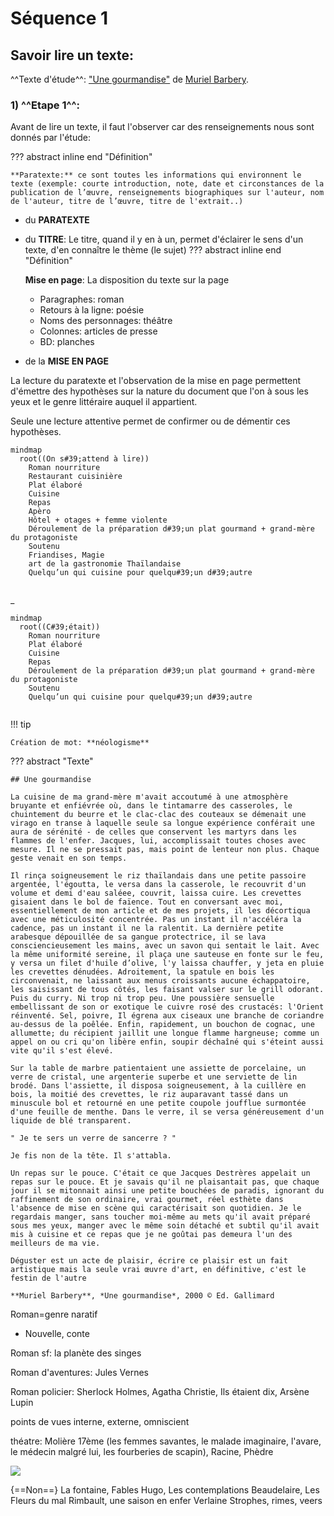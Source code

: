 # Séquence 1
## Savoir lire un texte:

^^Texte d'étude^^: ["Une gourmandise"](../../assets/scans/une-gourmandise-francais.png) de [Muriel Barbery](https://en.wikipedia.org/wiki/Muriel_Barbery). 

### 1) ^^Etape 1^^:
Avant de lire un texte, il faut l'observer car des renseignements nous sont donnés par l'étude: 

??? abstract inline end "Définition"

	**Paratexte:** ce sont toutes les informations qui environnent le texte (exemple: courte introduction, note, date et circonstances de la publication de l’œuvre, renseignements biographiques sur l'auteur, nom de l'auteur, titre de l’œuvre, titre de l'extrait..)

- du **PARATEXTE**
- du **TITRE**: Le titre, quand il y en à un, permet d'éclairer le sens d'un texte, d'en connaître le thème (le sujet)
??? abstract inline end "Définition"

	**Mise en page**:  La disposition du texte sur la page
	
	- Paragraphes: roman
	- Retours à la ligne: poésie
	- Noms des personnages: théâtre
	- Colonnes: articles de presse
	- BD: planches
- de la **MISE EN PAGE**


La lecture du paratexte et l'observation de la mise en page permettent d'émettre des hypothèses sur la nature du document que l'on à sous les yeux et le genre littéraire auquel il appartient.

Seule une lecture attentive permet de confirmer ou de démentir ces hypothèses. 

```mermaid
mindmap
  root((On s#39;attend à lire))
    Roman nourriture
    Restaurant cuisinière
    Plat élaboré
    Cuisine
    Repas
    Apèro
    Hôtel + otages + femme violente
    Déroulement de la préparation d#39;un plat gourmand + grand-mère du protagoniste
    Soutenu
    Friandises, Magie
    art de la gastronomie Thaïlandaise
    Quelqu’un qui cuisine pour quelqu#39;un d#39;autre
    
```

_

```mermaid
mindmap
  root((C#39;était))
    Roman nourriture
    Plat élaboré
    Cuisine
    Repas
    Déroulement de la préparation d#39;un plat gourmand + grand-mère du protagoniste
    Soutenu
    Quelqu’un qui cuisine pour quelqu#39;un d#39;autre
    

```



!!! tip 

	Création de mot: **néologisme**

??? abstract "Texte"

	## Une gourmandise

	La cuisine de ma grand-mère m'avait accoutumé à une atmosphère bruyante et enfiévrée où, dans le tintamarre des casseroles, le chuintement du beurre et le clac-clac des couteaux se démenait une virago en transe à laquelle seule sa longue expérience conférait une aura de sérénité - de celles que conservent les martyrs dans les flammes de l'enfer. Jacques, lui, accomplissait toutes choses avec mesure. Il ne se pressait pas, mais point de lenteur non plus. Chaque geste venait en son temps.

	Il rinça soigneusement le riz thaïlandais dans une petite passoire argentée, l'égoutta, le versa dans la casserole, le recouvrit d'un volume et demi d'eau saléee, couvrit, laissa cuire. Les crevettes gisaient dans le bol de faïence. Tout en conversant avec moi, essentiellement de mon article et de mes projets, il les décortiqua avec une méticulosité concentrée. Pas un instant il n'accéléra la cadence, pas un instant il ne la ralentit. La dernière petite arabesque dépouillée de sa gangue protectrice, il se lava consciencieusement les mains, avec un savon qui sentait le lait. Avec la même uniformité sereine, il plaça une sauteuse en fonte sur le feu, y versa un filet d'huile d’olive, l'y laissa chauffer, y jeta en pluie les crevettes dénudées. Adroitement, la spatule en bois les circonvenait, ne laissant aux menus croissants aucune échappatoire, les saisissant de tous côtés, les faisant valser sur le grill odorant. Puis du curry. Ni trop ni trop peu. Une poussière sensuelle embellissant de son or exotique le cuivre rosé des crustacés: l'Orient réinventé. Sel, poivre, Il égrena aux ciseaux une branche de coriandre au-dessus de la poêlée. Enfin, rapidement, un bouchon de cognac, une allumette; du récipient jaillit une longue flamme hargneuse; comme un appel on ou cri qu'on libère enfin, soupir déchaîné qui s'éteint aussi vite qu'il s'est élevé.

	Sur la table de marbre patientaient une assiette de porcelaine, un verre de cristal, une argenterie superbe et une serviette de lin brodé. Dans l'assiette, il disposa soigneusement, à la cuillère en bois, la moitié des crevettes, le riz auparavant tassé dans un minuscule bol et retourné en une petite coupole joufflue surmontée d'une feuille de menthe. Dans le verre, il se versa généreusement d'un liquide de blé transparent. 

	" Je te sers un verre de sancerre ? "
	
	Je fis non de la tête. Il s'attabla.

	Un repas sur le pouce. C'était ce que Jacques Destrères appelait un repas sur le pouce. Et je savais qu'il ne plaisantait pas, que chaque jour il se mitonnait ainsi une petite bouchées de paradis, ignorant du raffinement de son ordinaire, vrai gourmet, réel esthète dans l'absence de mise en scène qui caractérisait son quotidien. Je le regardais manger, sans toucher moi-même au mets qu'il avait préparé sous mes yeux, manger avec le même soin détaché et subtil qu'il avait mis à cuisine et ce repas que je ne goûtai pas demeura l'un des meilleurs de ma vie.

	Déguster est un acte de plaisir, écrire ce plaisir est un fait artistique mais la seule vrai œuvre d'art, en définitive, c'est le festin de l'autre

	**Muriel Barbery**, *Une gourmandise*, 2000 © Ed. Gallimard

Roman=genre naratif
+ Nouvelle, conte

Roman sf: la planète des singes

Roman d'aventures: Jules Vernes

Roman policier: Sherlock Holmes, Agatha Christie, Ils étaient dix, Arsène Lupin

points de vues interne, externe, omniscient

théatre: Molière 17ème (les femmes savantes, le malade imaginaire, l'avare, le médecin malgré lui, les fourberies de scapin), Racine, Phèdre 


![](https://labfox.fr/favicon.png)


{==Non==}
La fontaine, Fables
Hugo, Les contemplations
Beaudelaire, Les Fleurs du mal
Rimbault, une saison en enfer
Verlaine
Strophes, rimes, veers


